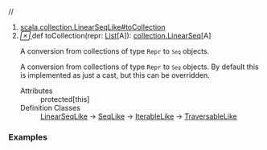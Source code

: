 //
<ol>
<li><a href="https://www.scala-lang.org/api/2.12.3/scala/collection/immutable/List.html#toCollection(repr:Repr):scala.collection.LinearSeq[A]">scala.collection.LinearSeqLike#toCollection</a></li>
<li name="scala.collection.LinearSeqLike#toCollection" visbl="prt" class="indented0 " data-isabs="false" fullcomment="yes" group="Ungrouped"> <a id="toCollection(repr:Repr):scala.collection.LinearSeq[A]"></a><a id="toCollection(List[A]):collection.LinearSeq[A]"></a> <span class="permalink"> <a href="../../../scala/collection/immutable/List.html#toCollection(repr:Repr):scala.collection.LinearSeq[A]" title="Permalink"> <i class="material-icons"></i> </a> </span> <span class="modifier_kind"> <span class="modifier"></span> <span class="kind">def</span> </span> <span class="symbol"> <span class="name">toCollection</span><span class="params">(<span name="repr">repr: <a href="" class="extype" name="scala.collection.immutable.List">List</a>[<span class="extype" name="scala.collection.immutable.List.A">A</span>]</span>)</span><span class="result">: <a href="../LinearSeq.html" class="extype" name="scala.collection.LinearSeq">collection.LinearSeq</a>[<span class="extype" name="scala.collection.immutable.List.A">A</span>]</span> </span> <p class="shortcomment cmt">A conversion from collections of type <code>Repr</code> to <code><code>Seq</code></code> objects.</p>
 <div class="fullcomment">
  <div class="comment cmt">
   <p>A conversion from collections of type <code>Repr</code> to <code><code>Seq</code></code> objects. By default this is implemented as just a cast, but this can be overridden. </p>
  </div>
  <dl class="attributes block"> 
   <dt>
    Attributes
   </dt>
   <dd>
    protected[this] 
   </dd>
   <dt>
    Definition Classes
   </dt>
   <dd>
    <a href="../LinearSeqLike.html" class="extype" name="scala.collection.LinearSeqLike">LinearSeqLike</a> → 
    <a href="../SeqLike.html" class="extype" name="scala.collection.SeqLike">SeqLike</a> → 
    <a href="../IterableLike.html" class="extype" name="scala.collection.IterableLike">IterableLike</a> → 
    <a href="../TraversableLike.html" class="extype" name="scala.collection.TraversableLike">TraversableLike</a>
   </dd>
  </dl>
 </div> </li>
        </ol>


### Examples



